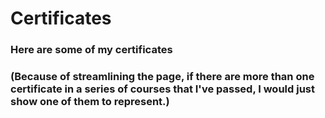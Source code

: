# Certificates
### Here are some of my certificates 
### (Because of streamlining the page, if there are more than one certificate in a series of courses that I've passed, I would just show one of them to represent.)
